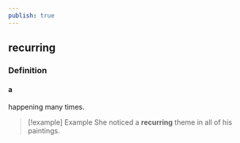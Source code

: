```yaml
---
publish: true
---
```

## recurring

### Definition
#### a
happening many times.

>[!example] Example
> She noticed a **recurring** theme in all of his paintings.
